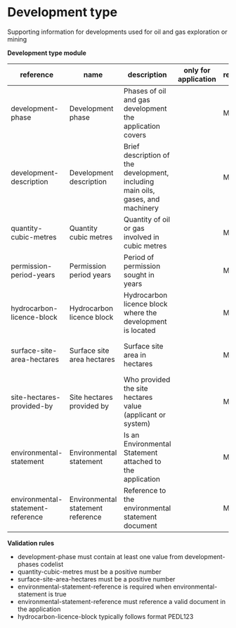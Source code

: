 # Development type

Supporting information for developments used for oil and gas exploration or mining 

**Development type module**

| reference | name | description | only for application | requirement | notes |
| --- | --- | --- | --- | --- | --- |
| development-phase | Development phase | Phases of oil and gas development the application covers |  | MUST | Select from the **development-phase** enum |
| development-description | Development description | Brief description of the development, including main oils, gases, and machinery |  | MUST |  |
| quantity-cubic-metres | Quantity cubic metres | Quantity of oil or gas involved in cubic metres |  | MUST |  |
| permission-period-years | Permission period years | Period of permission sought in years |  | MAY |  |
| hydrocarbon-licence-block | Hydrocarbon licence block | Hydrocarbon licence block where the development is located |  | MUST | Typically an identifier like "PEDL123" |
| surface-site-area-hectares | Surface site area hectares | Surface site area in hectares |  | MAY | could this be calculated from the site boundary? |
| site-hectares-provided-by | Site hectares provided by | Who provided the site hectares value (applicant or system) |  | MAY | Select from the **provided-by** enum |
| environmental-statement | Environmental statement | Is an Environmental Statement attached to the application |  | MUST |  |
| environmental-statement-reference | Environmental statement reference | Reference to the environmental statement document |  | MAY | Rule: is a MUST if `environmental-statement` is `True` |

**Validation rules**

- development-phase must contain at least one value from development-phases codelist
- quantity-cubic-metres must be a positive number
- surface-site-area-hectares must be a positive number
- environmental-statement-reference is required when environmental-statement is true
- environmental-statement-reference must reference a valid document in the application
- hydrocarbon-licence-block typically follows format PEDL123